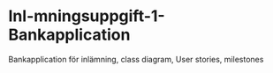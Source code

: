 # Inl-mningsuppgift-1-Bankapplication
Bankapplication för inlämning, class diagram, User stories, milestones
